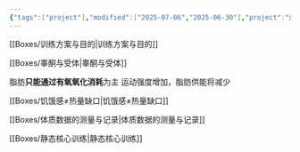 ```yaml
---
{"tags":["project"],"modified":["2025-07-06","2025-06-30"],"project":"运动与训练","dg-publish":true,"permalink":"/Boxes/运动与训练/","dgPassFrontmatter":true}
---
```


[[Boxes/训练方案与目的\|训练方案与目的]]

[[Boxes/睾酮与受体\|睾酮与受体]]

脂肪**只能通过有氧氧化消耗**为主
运动强度增加，脂肪供能将减少

[[Boxes/饥饿感≠热量缺口\|饥饿感≠热量缺口]]

[[Boxes/体质数据的测量与记录\|体质数据的测量与记录]]

[[Boxes/静态核心训练\|静态核心训练]]